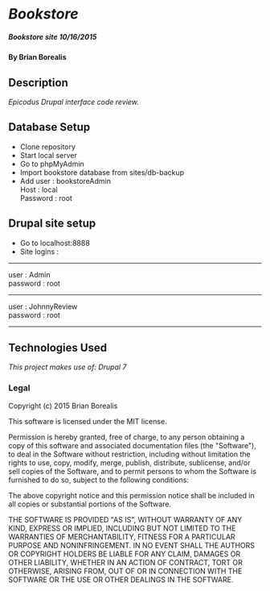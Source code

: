 # _Bookstore_
##### _Bookstore site 10/16/2015_

#### By Brian Borealis

## Description

_Epicodus Drupal interface code review._

## Database Setup

* Clone repository  
* Start local server
* Go to phpMyAdmin
* Import bookstore database from sites/db-backup
* Add user : bookstoreAdmin  
Host : local  
Password : root

## Drupal site setup
* Go to localhost:8888  
* Site logins :
---  
user : Admin  
password : root
***
user :  JohnnyReview  
password :  root
***

## Technologies Used

_This project makes use of:
Drupal 7_


### Legal

Copyright (c) 2015 Brian Borealis

This software is licensed under the MIT license.

Permission is hereby granted, free of charge, to any person obtaining a copy
of this software and associated documentation files (the "Software"), to deal
in the Software without restriction, including without limitation the rights
to use, copy, modify, merge, publish, distribute, sublicense, and/or sell
copies of the Software, and to permit persons to whom the Software is
furnished to do so, subject to the following conditions:

The above copyright notice and this permission notice shall be included in
all copies or substantial portions of the Software.

THE SOFTWARE IS PROVIDED "AS IS", WITHOUT WARRANTY OF ANY KIND, EXPRESS OR
IMPLIED, INCLUDING BUT NOT LIMITED TO THE WARRANTIES OF MERCHANTABILITY,
FITNESS FOR A PARTICULAR PURPOSE AND NONINFRINGEMENT. IN NO EVENT SHALL THE
AUTHORS OR COPYRIGHT HOLDERS BE LIABLE FOR ANY CLAIM, DAMAGES OR OTHER
LIABILITY, WHETHER IN AN ACTION OF CONTRACT, TORT OR OTHERWISE, ARISING FROM,
OUT OF OR IN CONNECTION WITH THE SOFTWARE OR THE USE OR OTHER DEALINGS IN
THE SOFTWARE.
